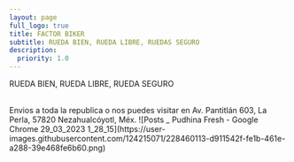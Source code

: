 ```yaml
---
layout: page
full_logo: true
title: FACTOR BIKER
subtitle: RUEDA BIEN, RUEDA LIBRE, RUEDAS SEGURO 
description:
  priority: 1.0
---
```

<p class="describe-text">RUEDA BIEN, RUEDA LIBRE, RUEDA SEGURO</p>
<br>
<Para mas informacion o dudas Urbinael088@gmail.com>
Envios a toda la republica o nos puedes visitar en  Av. Pantitlán 603, La Perla, 57820 Nezahualcóyotl, Méx.
![Posts _ Pudhina Fresh - Google Chrome 29_03_2023 1_28_15](https://user-images.githubusercontent.com/124215071/228460113-d911542f-fe1b-461e-a288-39e468fe6b60.png)



<br>
<br>
<br>
<br>
<br>
<br>
<br>
